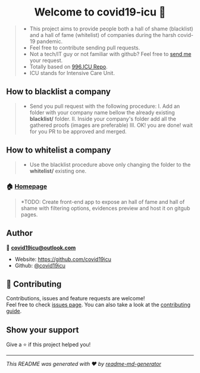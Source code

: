 <h1 align="center">Welcome to covid19-icu 👋</h1>
<p>
</p>

> * This project aims to provide people both a hall of shame (blacklist) and a hall of fame (whitelist) of companies during the harsh covid-19 pandemic.
> * Feel free to contribute sending pull requests.
> * Not a tech/IT guy or not familiar with github? Feel free to [send me](mailto:covid19icu@outlook.com) your request. 
> * Totally based on [996.ICU Repo](https://github.com/996icu/996.ICU).
> * ICU stands for Intensive Care Unit.



## How to blacklist a company
> * Send you pull request with the following procedure:
> I. Add an folder with your company name bellow the already existing **blacklist/** folder.
> II. Inside your company's folder add all the gathered proofs (images are preferable)
> III. OK! you are done! wait for you PR to be approved and merged.


## How to whitelist a company
> * Use the blacklist procedure above only changing the folder to the **whitelist/** existing one.



### 🏠 [Homepage](https://github.com/covid19icu/covid19-icu)

> *TODO: Create front-end app to expose an hall of fame and hall of shame with filtering options, evidences preview and host it on gitgub pages.

## Author

👤 **covid19icu@outlook.com**

* Website: https://github.com/covid19icu
* Github: [@covid19icu](https://github.com/covid19icu)

## 🤝 Contributing

Contributions, issues and feature requests are welcome!<br />Feel free to check [issues page](https://github.com/issues). You can also take a look at the [contributing guide](https://github.com/covid19icu/covid19-icu/pulls).

## Show your support

Give a ⭐️ if this project helped you!

***
_This README was generated with ❤️ by [readme-md-generator](https://github.com/kefranabg/readme-md-generator)_
